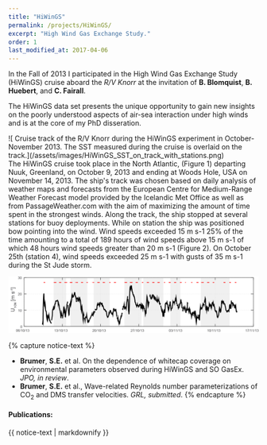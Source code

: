 ```yaml
---
title: "HiWinGS"
permalink: /projects/HiWinGS/
excerpt: "High Wind Gas Exchange Study."
order: 1
last_modified_at: 2017-04-06
---
```


In the Fall of 2013 I participated in the High Wind Gas Exchange Study (HiWinGS) cruise aboard the *R/V Knorr* at the invitation of **B. Blomquist**, **B. Huebert**, and **C. Fairall**. 

The HiWinGS data set presents the unique opportunity to gain new insights on the poorly understood aspects of air-sea interaction under high winds and is at the core of my PhD disseration.

<div style="float:left; width=100" markdown="1">![ Cruise track of the R/V Knorr during the HiWinGS experiment in October-November 2013. The SST measured during the cruise is overlaid on the track.](/assets/images/HiWinGS_SST_on_track_with_stations.png)
</div>
 The HiWinGS cruise took place in the North Atlantic, (Figure 1) departing Nuuk, Greenland, on October 9, 2013 and ending at Woods Hole, USA on November 14,  2013. The ship's track was chosen based on daily analysis of weather maps and forecasts from the European Centre for Medium-Range Weather Forecast model provided by the Icelandic Met Office as well as from PassageWeather.com with the aim of maximizing the amount of time spent in the strongest winds. Along the track, the ship stopped at several stations for buoy deployments. While on station the ship was positioned bow pointing into the wind. Wind speeds exceeded 15 m s-1 25% of the time amounting to a total of 189 hours of wind speeds above 15 m s-1 of which 48 hours wind speeds greater than 20 m s-1 (Figure 2). On October 25th (station 4), wind speeds exceeded 25 m s-1 with gusts of 35 m s-1 during the St Jude storm.

![Timeseries of the 10-m neutral wind speed.](/assets/images/HiWinGS_U10_timeseries_with_video_times.png)

{% capture notice-text %}
* **Brumer**, **S.E.** et al. On the dependence of whitecap coverage on environmental parameters observed during HiWinGS and SO GasEx. *JPO, in review*.
* **Brumer**, **S.E.** et al., Wave-related Reynolds number parameterizations of CO<sub>2</sub> and DMS transfer velocities. *GRL, submitted*.
{% endcapture %}

<div class="notice--info">
  <h4>Publications:</h4>
  {{ notice-text | markdownify }}
</div>